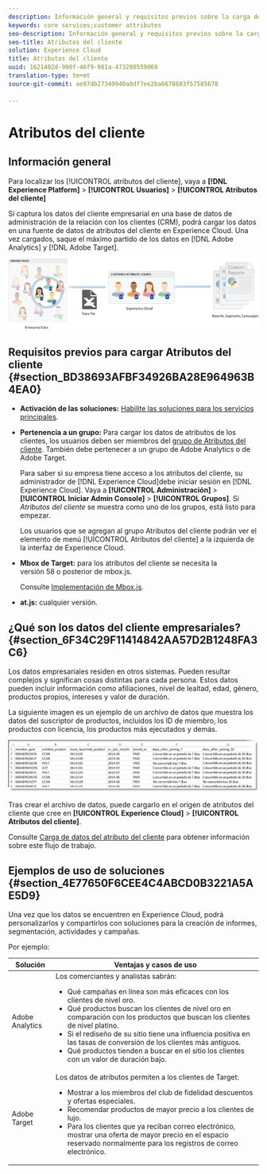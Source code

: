 ```yaml
---
description: Información general y requisitos previos sobre la carga de atributos del cliente en Experience Cloud.
keywords: core services;customer attributes
seo-description: Información general y requisitos previos sobre la carga de atributos del cliente en Experience Cloud.
seo-title: Atributos del cliente
solution: Experience Cloud
title: Atributos del cliente
uuid: 1621402d-990f-46f9-981a-473280559069
translation-type: tm+mt
source-git-commit: ae97db27349940a8df7ee2ba6678683f57585678

---
```



# Atributos del cliente

## Información general

Para localizar los [!UICONTROL atributos del cliente], vaya a **[!DNL Experience Platform]** &gt; **[!UICONTROL Usuarios]** &gt; **[!UICONTROL Atributos del cliente]**

Si captura los datos del cliente empresarial en una base de datos de administración de la relación con los clientes (CRM), podrá cargar los datos en una fuente de datos de atributos del cliente en Experience Cloud. Una vez cargados, saque el máximo partido de los datos en [!DNL Adobe Analytics] y [!DNL Adobe Target].

![](assets/custom_reports.png)

## Requisitos previos para cargar Atributos del cliente {#section_BD38693AFBF34926BA28E964963B4EA0}


* **Activación de las soluciones:** [Habilite las soluciones para los servicios principales](../core-services/core-services.md#concept_07ED1D5C64234E77976E6D572E78FB9C).

* **Pertenencia a un grupo:** Para cargar los datos de atributos de los clientes, los usuarios deben ser miembros del [grupo de Atributos del cliente](../admin-getting-started/admin-getting-started.md#task_3295A85536BF48899A1AB40D207E77E9). También debe pertenecer a un grupo de Adobe Analytics o de Adobe Target.

   Para saber si su empresa tiene acceso a los atributos del cliente, su administrador de [!DNL Experience Cloud]debe iniciar sesión en [!DNL Experience Cloud]. Vaya a **[!UICONTROL Administración]** &gt; **[!UICONTROL Iniciar Admin Console]** &gt; **[!UICONTROL Grupos]**. Si *Atributos del cliente* se muestra como uno de los grupos, está listo para empezar.

   Los usuarios que se agregan al grupo Atributos del cliente podrán ver el elemento de menú [!UICONTROL Atributos del cliente] a la izquierda de la interfaz de Experience Cloud.

* **Mbox de Target:** para los atributos del cliente se necesita la versión 58 o posterior de mbox.js.


   Consulte [Implementación de Mbox.js](https://docs.adobe.com/content/help/en/target/using/implement-target/client-side/mbox-implement/mbox-download.html).

* **at.js:** cualquier versión.

## ¿Qué son los datos del cliente empresariales? {#section_6F34C29F11414842AA57D2B1248FA3C6}

Los datos empresariales residen en otros sistemas. Pueden resultar complejos y significan cosas distintas para cada persona. Estos datos pueden incluir información como afiliaciones, nivel de lealtad, edad, género, productos propios, intereses y valor de duración.

La siguiente imagen es un ejemplo de un archivo de datos que muestra los datos del suscriptor de productos, incluidos los ID de miembro, los productos con licencia, los productos más ejecutados y demás.

![](assets/01_crs_usecase.png)

Tras crear el archivo de datos, puede cargarlo en el origen de atributos del cliente que cree en **[!UICONTROL Experience Cloud]** &gt; **[!UICONTROL Atributos del cliente]**.

Consulte [Carga de datos del atributo del cliente](../attributes/t-crs-usecase.md#task_BCC327B2A0EF4A1BBB2934013AB92B78) para obtener información sobre este flujo de trabajo.

## Ejemplos de uso de soluciones {#section_4E77650F6CEE4C4ABCD0B3221A5AE5D9}

Una vez que los datos se encuentren en Experience Cloud, podrá personalizarlos y compartirlos con soluciones para la creación de informes, segmentación, actividades y campañas.

Por ejemplo:

| Solución | Ventajas y casos de uso |
|--- |--- |
| Adobe Analytics | Los comerciantes y analistas sabrán:<ul><li>Qué campañas en línea son más eficaces con los clientes de nivel oro.</li><li>Qué productos buscan los clientes de nivel oro en comparación con los productos que buscan los clientes de nivel platino.</li><li>Si el rediseño de su sitio tiene una influencia positiva en las tasas de conversión de los clientes más antiguos.</li><li>Qué productos tienden a buscar en el sitio los clientes con un valor de duración bajo.</li></ul> |
| Adobe Target | Los datos de atributos permiten a los clientes de Target:<ul><li>Mostrar a los miembros del club de fidelidad descuentos y ofertas especiales.</li><li>Recomendar productos de mayor precio a los clientes de lujo.</li><li>Para los clientes que ya reciban correo electrónico, mostrar una oferta de mayor precio en el espacio reservado normalmente para los registros de correo electrónico.</li></ul> |
